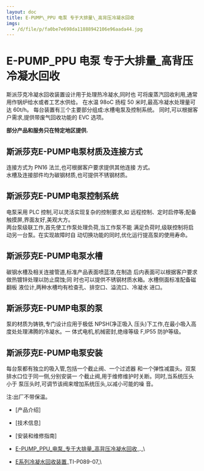 ```yaml
---
layout: doc
title: E-PUMP\_PPU 电泵 专于大排量\_高背压冷凝水回收
imgs:
  - /d/file/p/fa0be7e698da11888942106e96aada44.jpg
---
```


# E-PUMP_PPU 电泵 专于大排量\_高背压冷凝水回收

斯派莎克冷凝水回收装置设计用于处理热冷凝水,同时也 可将废蒸汽回收利用,通常用作锅炉给水或者工艺水供给。 在水温 98oC 扬程 50 米时,最高冷凝水处理量可达 60t/h。 每台装置有三个主要部分组成:水槽电泵及控制系统。 同时,可以根据客户需求,提供带废气回收功能的 EVC 选项。

**部分产品和服务只在特定地区提供.**

## 斯派莎克E-PUMP电泵材质及连接方式

连接方式为 PN16 法兰,也可根据客户要求提供其他连接 方式。  
水槽及连接部件均为碳钢材质,也可提供不锈钢材质。

## 斯派莎克E-PUMP电泵控制系统

电泵采用 PLC 控制,可以灵活实现复杂的控制要求,如 远程控制、定时启停等;配备触摸屏,界面友好,美观大方。  
两台泵级联工作,首先使工作泵处理负荷,当工作泵不能 满足负荷时,级联控制将启动另一台泵。在实现故障时自 动切换功能的同时,优化运行提高泵的使用寿命。

## 斯派莎克E-PUMP电泵水槽

碳钢水槽及相关连接管道,标准产品表面喷蓝漆,在制造 后内表面可以根据客户要求做热镀锌处理以防止腐蚀;同 时也可以提供不锈钢材质水箱。水槽侧面标准配备磁翻板 液位计,两种水槽均有检查孔、排空口、溢流口、冷凝水 进口。

## 斯派莎克E-PUMP电泵的泵

泵的材质为铸铁,专门设计应用于极低 NPSH(净正吸入 压头)下工作,在最小吸入高度处处理沸腾的冷凝水。一 体式电机,机械密封,绝缘等级 F,IP55 防护等级。

## 斯派莎克E-PUMP电泵安装

每台泵都有独立的吸入管,包括一个截止阀、一个过滤器 和一个弹性减震头。双泵排水口位于同一侧,分别安装一 个截止阀,用于维修维护时关断。同时,当系统压头小于 泵压头时,可调节该阀来增加系统压头,以减小可能的噪 音。

注:出厂不带保温。

- [产品介绍]
- [技术信息]
- [安装和维修指南]

- [E-PUMP_PPU\_电泵\_专于大排量\_高背压冷凝水回收](/d/pdf/E-PUMP_PPU_电泵_专于大排量_高背压冷凝水回收.pdf)\_.\_\

- [E系列冷凝水回收装置](/d/pdf/TI-P089-07-E系列冷凝水回收装置.pdf)\_TI-P089-07\_\
